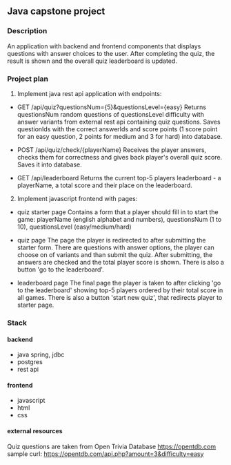 ## Java capstone project

### Description

An application with backend and frontend components
that displays questions with answer choices to the user.
After completing the quiz, the result is shown and the overall quiz leaderboard is updated.

### Project plan

1. Implement java rest api application with endpoints:

- GET /api/quiz?questionsNum={5}&questionsLevel={easy}
  Returns questionsNum random questions of questionsLevel difficulty with answer variants from external rest api
  containing quiz questions.
  Saves questionIds with the correct answerIds and score points (1 score point for an easy question, 2 points for medium
  and 3 for hard) into database.

- POST /api/quiz/check/{playerName}
  Receives the player answers, checks them for correctness and gives back player's overall quiz score.
  Saves it into database.

- GET /api/leaderboard
  Returns the current top-5 players leaderboard - a playerName, a total score and their place on the leaderboard.

2. Implement javascript frontend with pages:

- quiz starter page
  Contains a form that a player should fill in to start the game:
  playerName (english alphabet and numbers), questionsNum (1 to 10), questionsLevel (easy/medium/hard)

- quiz page
  The page the player is redirected to after submitting the starter form.
  There are questions with answer options, the player can choose on of variants and than submit the quiz.
  After submitting, the answers are checked and the total player score is shown.
  There is also a button 'go to the leaderboard'.

- leaderboard page
  The final page the player is taken to after clicking 'go to the leaderboard' showing top-5 players ordered by their
  total score in all games.
  There is also a button 'start new quiz', that redirects player to starter page.

### Stack

#### backend

- java spring, jdbc
- postgres
- rest api

#### frontend

- javascript
- html
- css

#### external resources

Quiz questions are taken from Open Trivia Database https://opentdb.com
sample curl: https://opentdb.com/api.php?amount=3&difficulty=easy

